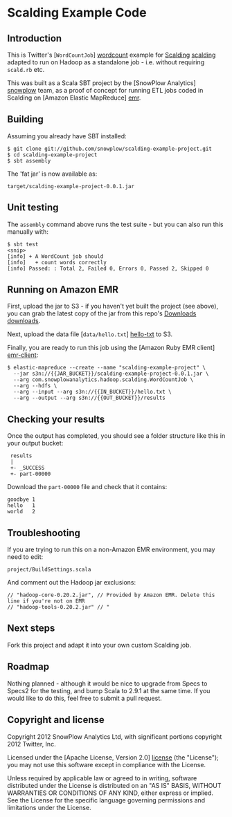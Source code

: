 # Scalding Example Code

## Introduction

This is Twitter's [`WordCountJob`] [wordcount] example for [Scalding] [scalding] adapted to run on Hadoop as a standalone job - i.e. without requiring `scald.rb` etc.

This was built as a Scala SBT project by the [SnowPlow Analytics] [snowplow] team, as a proof of concept for running ETL jobs coded in Scalding on [Amazon Elastic MapReduce] [emr].

## Building

Assuming you already have SBT installed:

    $ git clone git://github.com/snowplow/scalding-example-project.git
    $ cd scalding-example-project
    $ sbt assembly

The 'fat jar' is now available as:

    target/scalding-example-project-0.0.1.jar

## Unit testing

The `assembly` command above runs the test suite - but you can also run this manually with:

    $ sbt test
    <snip>
    [info] + A WordCount job should
	[info]   + count words correctly
	[info] Passed: : Total 2, Failed 0, Errors 0, Passed 2, Skipped 0

## Running on Amazon EMR

First, upload the jar to S3 - if you haven't yet built the project (see above), you can grab the latest copy of the jar from this repo's [Downloads] [downloads].

Next, upload the data file [`data/hello.txt`] [hello-txt] to S3.

Finally, you are ready to run this job using the [Amazon Ruby EMR client] [emr-client]:

    $ elastic-mapreduce --create --name "scalding-example-project" \
      --jar s3n://{{JAR_BUCKET}}/scalding-example-project-0.0.1.jar \
      --arg com.snowplowanalytics.hadoop.scalding.WordCountJob \
      --arg --hdfs \
      --arg --input --arg s3n://{{IN_BUCKET}}/hello.txt \
      --arg --output --arg s3n://{{OUT_BUCKET}}/results

## Checking your results

Once the output has completed, you should see a folder structure like this in your output bucket:

     results
     |
     +- _SUCCESS
     +- part-00000

Download the `part-00000` file and check that it contains:

	goodbye	1
	hello	1
	world	2

## Troubleshooting

If you are trying to run this on a non-Amazon EMR environment, you may need to edit:

    project/BuildSettings.scala

And comment out the Hadoop jar exclusions:

    // "hadoop-core-0.20.2.jar", // Provided by Amazon EMR. Delete this line if you're not on EMR
    // "hadoop-tools-0.20.2.jar" // "

## Next steps

Fork this project and adapt it into your own custom Scalding job.

## Roadmap

Nothing planned - although it would be nice to upgrade from Specs to Specs2 for the testing, and bump Scala to 2.9.1 at the same time. If you would like to do this, feel free to submit a pull request.

## Copyright and license

Copyright 2012 SnowPlow Analytics Ltd, with significant portions copyright 2012 Twitter, Inc.

Licensed under the [Apache License, Version 2.0] [license] (the "License");
you may not use this software except in compliance with the License.

Unless required by applicable law or agreed to in writing, software
distributed under the License is distributed on an "AS IS" BASIS,
WITHOUT WARRANTIES OR CONDITIONS OF ANY KIND, either express or implied.
See the License for the specific language governing permissions and
limitations under the License.

[wordcount]: https://github.com/twitter/scalding/blob/master/README.md
[scalding]: https://github.com/twitter/scalding/
[snowplow]: http://snowplowanalytics.com
[emr]: http://aws.amazon.com/elasticmapreduce/
[downloads]: https://github.com/snowplow/scalding-example-project/downloads
[hello-txt]: https://github.com/snowplow/scalding-example-project/raw/master/data/hello.txt
[emr-client]: http://aws.amazon.com/developertools/2264
[license]: http://www.apache.org/licenses/LICENSE-2.0